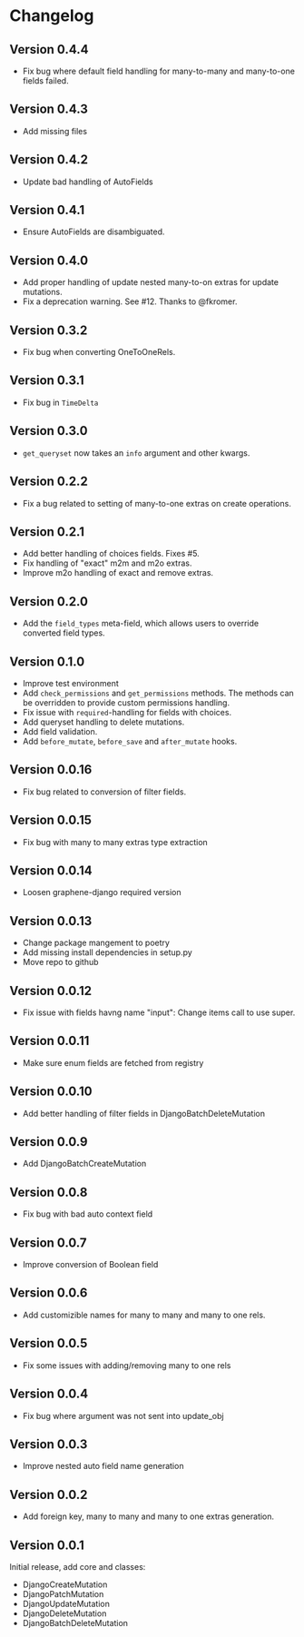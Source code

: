 # Changelog

## Version 0.4.4
* Fix bug where default field handling for many-to-many and many-to-one fields failed.

## Version 0.4.3
* Add missing files

## Version 0.4.2
* Update bad handling of AutoFields

## Version 0.4.1
* Ensure AutoFields are disambiguated.

## Version 0.4.0
* Add proper handling of update nested many-to-on extras for update mutations.
* Fix a deprecation warning. See #12. Thanks to @fkromer.

## Version 0.3.2
* Fix bug when converting OneToOneRels.

## Version 0.3.1
* Fix bug in `TimeDelta`

## Version 0.3.0
* `get_queryset` now takes an `info` argument and other kwargs.

## Version 0.2.2
* Fix a bug related to setting of many-to-one extras on create operations.

## Version 0.2.1
* Add better handling of choices fields. Fixes #5.
* Fix handling of "exact" m2m and m2o extras.
* Improve m2o handling of exact and remove extras.

## Version 0.2.0
* Add the `field_types` meta-field, which allows users to override converted field types.

## Version 0.1.0
* Improve test environment
* Add `check_permissions` and `get_permissions` methods. The methods can be overridden to provide custom permissions handling.
* Fix issue with `required`-handling for fields with choices.
* Add queryset handling to delete mutations.
* Add field validation.
* Add `before_mutate`, `before_save` and `after_mutate` hooks.

## Version 0.0.16
* Fix bug related to conversion of filter fields.

## Version 0.0.15
* Fix bug with many to many extras type extraction

## Version 0.0.14
* Loosen graphene-django required version

## Version 0.0.13
* Change package mangement to poetry
* Add missing install dependencies in setup.py
* Move repo to github

## Version 0.0.12
* Fix issue with fields havng name "input": Change items call to use super.

## Version 0.0.11
* Make sure enum fields are fetched from registry

## Version 0.0.10
* Add better handling of filter fields in DjangoBatchDeleteMutation

## Version 0.0.9
* Add DjangoBatchCreateMutation

## Version 0.0.8
* Fix bug with bad auto context field

## Version 0.0.7
* Improve conversion of Boolean field

## Version 0.0.6
* Add customizible names for many to many and many to one rels.

## Version 0.0.5
* Fix some issues with adding/removing many to one rels

## Version 0.0.4
* Fix bug where argument was not sent into update_obj

## Version 0.0.3
* Improve nested auto field name generation

## Version 0.0.2

* Add foreign key, many to many and many to one extras generation.

## Version 0.0.1

Initial release, add core and classes:
 * DjangoCreateMutation
 * DjangoPatchMutation
 * DjangoUpdateMutation
 * DjangoDeleteMutation
 * DjangoBatchDeleteMutation
 
